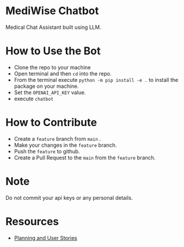 # MediWise Chatbot
Medical Chat Assistant built using LLM.

# How to Use the Bot
- Clone the repo to your machine
- Open terminal and then `cd` into the repo.
- From the terminal execute `python -m pip install -e .` to install the package on your machine.
- Set the `OPENAI_API_KEY` value.
- execute `chatbot`
  
# How to Contribute

- Create a `feature` branch from `main` .
- Make your changes in the `feature` branch.
- Push the `feature` to github.
- Create a Pull Request to the `main` from the `feature` branch.

# Note

Do not commit your api keys or any personal details.

# Resources
- [Planning and User Stories](https://lucid.app/lucidspark/40dc780b-0a4b-4243-ae61-28290dc36111/edit?invitationId=inv_a7c6313a-3322-4a40-92af-773b961cd35c&page=0_0#)